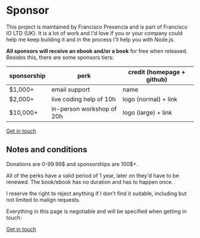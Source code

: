 # Sponsor

This project is maintained by Francisco Presencia and is part of Francisco IO LTD (UK). It is a lot of work and I'd love if you or your company could help me keep building it and in the process I'll help you with Node.js.

**All sponsors will receive an ebook and/or a book** for free when released. Besides this, there are some sponsors tiers:

| sponsorship  | perk                           | credit (homepage + github)   |
|--------------|--------------------------------|------------------------------|
|  $1,000+     | email support                  | name                         |
|  $2,000+     | live coding help of 10h        | logo (normal) + link         |
| $10,000+     | in-person workshop of 20h      | logo (large) + link          |

<a class="button email" href="#">Get in touch</a>



## Notes and conditions

Donations are 0-99.99$ and sponsorships are 100$+.

All of the perks have a valid period of 1 year, later on they'd have to be renewed. The book/ebook has no duration and has to happen once.

I reserve the right to reject anything if I don't find it suitable, including but not limited to malign requests.

Everything in this page is negotiable and will be specified when getting in touch:

<a class="button email" href="#">Get in touch</a>
